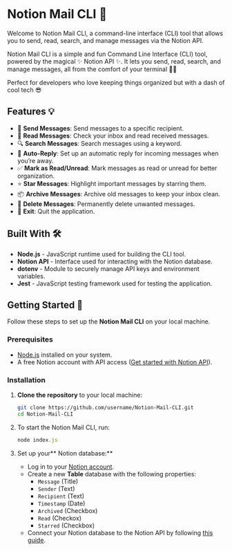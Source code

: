 # Notion Mail CLI 💌

Welcome to Notion Mail CLI, a command-line interface (CLI) tool that allows you to send, read, search, and manage messages via the Notion API. 

Notion Mail CLI is a simple and fun Command Line Interface (CLI) tool, powered by the magical ✨ Notion API ✨. It lets you send, read, search, and manage messages, all from the comfort of your terminal 📨💌

Perfect for developers who love keeping things organized but with a dash of cool tech 😎

## Features 💡

- 📝 **Send Messages**: Send messages to a specific recipient.
- 📖 **Read Messages**: Check your inbox and read received messages.
- 🔍 **Search Messages**: Search messages using a keyword.
- 🤖 **Auto-Reply**: Set up an automatic reply for incoming messages when you’re away.
- ✅ **Mark as Read/Unread**: Mark messages as read or unread for better organization.
- ⭐️ **Star Messages**: Highlight important messages by starring them.
- 📦 **Archive Messages**: Archive old messages to keep your inbox clean.
- 🚮 **Delete Messages**: Permanently delete unwanted messages.
- 👋 **Exit**: Quit the application.

## Built With 🛠️

- **Node.js** - JavaScript runtime used for building the CLI tool.
- **Notion API** - Interface used for interacting with the Notion database.
- **dotenv** - Module to securely manage API keys and environment variables.
- **Jest** - JavaScript testing framework used for testing the application.

## Getting Started 🚀

Follow these steps to set up the **Notion Mail CLI** on your local machine.

### Prerequisites

- [Node.js](https://nodejs.org/en/download/) installed on your system.
- A free Notion account with API access ([Get started with Notion API](https://developers.notion.com/docs/getting-started)).

### Installation

1. **Clone the repository** to your local machine:
   ```bash
   git clone https://github.com/username/Notion-Mail-CLI.git
   cd Notion-Mail-CLI
   
2. To start the Notion Mail CLI, run:
   ```javascript
   node index.js 
   ```
   
3. Set up your** Notion database:**
   - Log in to your [Notion account](https://www.notion.so/).
   - Create a new **Table** database with the following properties:
     - `Message` (Title)
     - `Sender` (Text)
     - `Recipient` (Text)
     - `Timestamp` (Date)
     - `Archived` (Checkbox)
     - `Read` (Checkox)
     - `Starred` (Checkbox)
   - Connect your Notion database to the Notion API by following [this guide](https://developers.notion.com/docs/create-a-notion-integration#getting-started).



